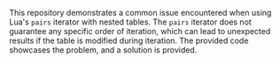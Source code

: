 This repository demonstrates a common issue encountered when using Lua's `pairs` iterator with nested tables. The `pairs` iterator does not guarantee any specific order of iteration, which can lead to unexpected results if the table is modified during iteration. The provided code showcases the problem, and a solution is provided.